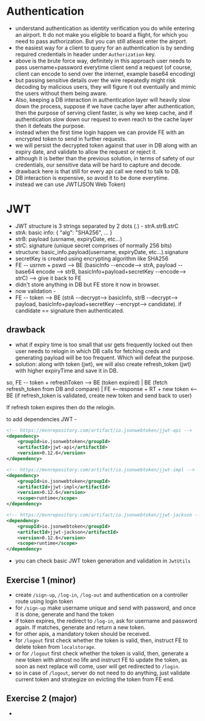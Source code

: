 # Authentication
- understand authentication as identity verification you do while entering an airport. It do not make you eligible to board a flight, for which you need to pass authorization. But you can still atleast enter the airport.
- the easiest way for a client to query for an authentication is by sending required credentials in header under `Authorization` key.
- above is the brute force way, definitely in this approach user needs to pass username+password everytime client send a request (of course, client can encode to send over the internet, example base64 encoding)
- but passing sensitive details over the wire repeatedly might risk decoding by malicious users, they will figure it out eventually and mimic the users without them being aware.
- Also, keeping a DB interaction in authentication layer will heavily slow down the process, suppose if we have cache layer after authentication, then the purpose of serving client faster, is why we keep cache, and if authentication slow down our request to even reach to the cache layer then it defeats the purpose.
- instead when the first time login happen we can provide FE with an encrypted token to send in further requests.
- we will persist the decrypted token against that user in DB along with an expiry date, and validate to allow the request or reject it.
- although it is better than the previous solution, in terms of safety of our credentials, our sensitive data will be hard to capture and decode.
- drawback here is that still for every api call we need to talk to DB.
- DB interaction is expensive, so avoid it to be done everytime.
- instead we can use JWT(JSON Web Token)

# JWT
- JWT structure is 3 strings separated by 2 dots (.) - strA.strB.strC
- strA: basic info: { "alg": "SHA256", ... }
- strB: payload (usrname, expiryDate, etc...)
- strC: signature (unique secret comprises of normally 256 bits)
- structure: basic_info.payload(username, expiryDate, etc...).signature
- secretKey is created using encrypting algorithm like SHA256
- FE  -- usrnm + pswd --> BE (basicInfo --encode--> strA, payload --base64 encode --> strB, basicInfo+payload+secretKey --encode--> strC) --> give it back to FE
- didn't store anything in DB but FE store it now in browser.
- now validation -
- FE -- token --> BE (strA --decrypt--> basicInfo, strB --decrypt--> payload, basicInfo+payload+secretKey --encrypt--> candidate). if candidate == signature then authenticated.

## drawback
- what if expiry time is too small that usr gets frequently locked out then user needs to relogin in which DB calls for fetching creds and generating payload will be too frequent. Which will defeat the purpose.
- solution: along with token (jwt), we will also create refresh_token (jwt) with higher expiryTime and save it in DB.

so, FE -- token + refreshToken --> BE (token expired)
                                    |
                                   BE (fetch refresh_token from DB and compare)
                                    |
FE <--response + RT + new token <-- BE (if refresh_token is validated, create new token and send back to user)

If refresh token expires then do the relogin.

to add dependencies JWT -
```xml
<!-- https://mvnrepository.com/artifact/io.jsonwebtoken/jjwt-api -->
<dependency>
    <groupId>io.jsonwebtoken</groupId>
    <artifactId>jjwt-api</artifactId>
    <version>0.12.6</version>
</dependency>

<!-- https://mvnrepository.com/artifact/io.jsonwebtoken/jjwt-impl -->
<dependency>
    <groupId>io.jsonwebtoken</groupId>
    <artifactId>jjwt-impl</artifactId>
    <version>0.12.6</version>
    <scope>runtime</scope>
</dependency>

<!-- https://mvnrepository.com/artifact/io.jsonwebtoken/jjwt-jackson -->
<dependency>
    <groupId>io.jsonwebtoken</groupId>
    <artifactId>jjwt-jackson</artifactId>
    <version>0.12.6</version>
    <scope>runtime</scope>
</dependency>
```
- you can check basic JWT token generation and validation in `JwtUtils`

## Exercise 1 (minor)
- create `/sign-up`, `/log-in`, `/log-out` and authentication on a controller route using login token
- for `/sign-up` make username unique and send with password, and once it is done, generate and hand the token
- if token expires, the redirect to `/log-in`, ask for username and password again. If matches, generate and return a new token.
- for other apis, a mandatory token should be received.
- for `/logout` first check whether the token is valid, then, instruct FE to delete token from `localstorage`.
- or for `/logout` first check whether the token is valid, then, generate a new token with almost no life and instruct FE to update the token, as soon as next replace will come, user will get redirected to `/login`.
- so in case of `/logout`, server do not need to do anything, just validate current token and strategize on evicting the token from FE end.

## Exercise 2 (major)
- 